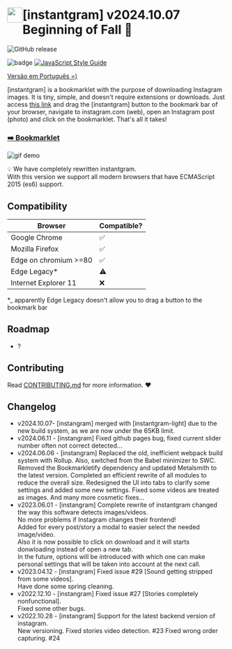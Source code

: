# <img style="float: left; vertical-align: bottom; " width="35" src="https://upload.wikimedia.org/wikipedia/commons/4/4c/Typescript_logo_2020.svg"> [instantgram] v2024.10.07 Beginning of Fall 🍂
![GitHub release](https://img.shields.io/badge/release-v2024.10.07-green)

![badge](https://img.shields.io/badge/for-instagram-yellow.svg?style=flat-square)
[![JavaScript Style Guide](https://img.shields.io/badge/code%20style-standard-brightgreen.svg?style=flat-square)](http://standardjs.com/)

[Versão em Português =)](http://saschaheim.github.io/instantgram/lang/pt-br)

[instantgram] is a bookmarklet with the purpose of downloading Instagram images. It is tiny, simple, and doesn't require extensions or downloads. Just access [this link][1] and drag the [instantgram] button to the bookmark bar of your browser, navigate to instagram.com (web), open an Instagram post (photo) and click on the bookmarklet. That's all it takes!

### [:arrow_right: Bookmarklet][1]

![gif demo](img/demo.gif)

:bulb: We have completely rewritten instantgram. \
With this version we support all modern browsers that have ECMAScript 2015 (es6) support.

## Compatibility

|       Browser        |     Compatible?    |
| -------------------- | -------------------|
| Google Chrome        | :white_check_mark: |
| Mozilla Firefox     | :white_check_mark: |
| Edge on chromium >=80 | :white_check_mark: |
| Edge Legacy*                | :warning:          |
| Internet Explorer 11 | :x: |
*_ apparently Edge Legacy doesn't allow you to drag a button to the bookmark bar


## Roadmap

- ?

## Contributing

Read [CONTRIBUTING.md](CONTRIBUTING.md) for more information. :heart:

## Changelog
- v2024.10.07- [instangram] merged with [instantgram-light] due to the new build system, as we are now under the 65KB limit.
- v2024.06.11 - [instangram] Fixed github pages bug, fixed current slider number often not correct detected...
- v2024.06.06 - [instangram] Replaced the old, inefficient webpack build system with Rollup. Also, switched from the Babel minimizer to SWC. Removed the Bookmarkletify dependency and updated Metalsmith to the latest version. Completed an efficient rewrite of all modules to reduce the overall size. Redesigned the UI into tabs to clarify some settings and added some new settings. Fixed some videos are treated as images. And many more cosmetic fixes...
- v2023.06.01 - [instangram] Complete rewrite of instantgram changed the way this software detects images/videos.\
No more problems if Instagram changes their frontend!\
Added for every post/story a modal to easier select the needed image/video.\
Also it is now possible to click on download and it will starts donwloading instead of open a new tab.\
In the future, options will be introduced with which one can make personal settings that will be taken into account at the next call.
- v2023.04.12 - [instangram] Fixed issue #29 [Sound getting stripped from some videos]. \
Have done some spring cleaning.
- v2022.12.10 - [instangram] Fixed issue #27 [Stories completely nonfunctional]. \
Fixed some other bugs.
- v2022.10.28 - [instangram] Support for the latest backend version of instagram. \
New versioning.
Fixed stories video detection. #23
Fixed wrong order capturing. #24


[1]:http://thinkbig-company.github.io/instantgram
